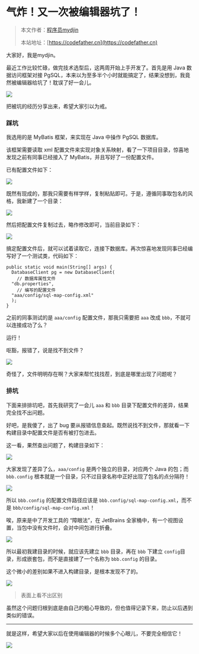 # 气炸！又一次被编辑器坑了！

> 本文作者：[程序员mydjin](https://yuyuanweb.feishu.cn/wiki/Abldw5WkjidySxkKxU2cQdAtnah)
>
> 本站地址：[https://codefather.cn](https://codefather.cn)

大家好，我是mydjin。

最近工作比较忙碌，做完技术选型后，这两周开始上手开发了。首先是用 Java 数据访问框架对接 PgSQL，本来以为至多半个小时就能搞定了，结果没想到，我竟然被编辑器给坑了！耽误了好一会儿。

![](https://pic.yupi.icu/5563/202311072007065.jpeg)

把被坑的经历分享出来，希望大家引以为戒。

### 踩坑

我选用的是 MyBatis 框架，来实现在 Java 中操作 PgSQL 数据库。

该框架需要读取 xml 配置文件来实现对象关系映射，看了一下项目目录，惊喜地发现之前有同事已经接入了 MyBatis，并且写好了一份配置文件。

已有配置文件如下：

![](https://pic.yupi.icu/5563/202311072007057.png)

既然有现成的，那我只需要有样学样，复制粘贴即可。于是，遵循同事取包名的风格，我新建了一个目录：

![](https://pic.yupi.icu/5563/202311072007054.png)

然后把配置文件复制过去，略作修改即可，当前目录如下：

![](https://pic.yupi.icu/5563/202311072007060.png)

搞定配置文件后，就可以试着读取它，连接下数据库。再次惊喜地发现同事已经编写好了一个测试类，代码如下：

```
public static void main(String[] args) {
  DatabaseClient pg = new DatabaseClient(
    // 数据库属性文件
  "db.properties",
    // 编写的配置文件
  "aaa/config/sql-map-config.xml"
  );
}
```

之前的同事测试的是 `aaa/config` 配置文件，那我只需要把 `aaa` 改成 `bbb`，不就可以连接成功了么？

运行！

呕豁，报错了，说是找不到文件？

![](https://pic.yupi.icu/5563/202311072007107.png)

奇怪了，文件明明存在啊？大家来帮忙找找茬，到底是哪里出现了问题呢？

### 排坑

下面来排排坑吧，首先我研究了一会儿 `aaa` 和 `bbb` 目录下配置文件的差异，结果完全找不出问题。

好吧，是我傻了，出了 bug 要从报错信息查起。既然说找不到文件，那就看一下构建目录中配置文件是否有被打包进去。

这一看，果然查出问题了，构建目录如下：

![](https://pic.yupi.icu/5563/202311072007063.png)

大家发现了差异了么，`aaa/config` 是两个独立的目录，对应两个 Java 的包；而 `bbb.config` 根本就是一个目录，只不过目录名称中正好出现了包名的点分隔符！

![](https://pic.yupi.icu/5563/202311072007516.png)

所以 `bbb.config` 的配置文件路径应该是 `bbb.config/sql-map-config.xml`，而不是 `bbb/config/sql-map-config.xml`！

唉，原来是中了开发工具的 “障眼法”，在 JetBrains 全家桶中，有一个视图设置，当包中没有文件时，会对中间包进行折叠。

![](https://pic.yupi.icu/5563/202311072007537.png)

所以最初我建目录的时候，就应该先建立 `bbb` 目录，再在 `bbb` 下建立 `config`目录，形成嵌套包，而不是直接建了一个名称为 `bbb.config` 的目录。

这个微小的差别如果不进入构建目录，是根本发现不了的。

![](https://pic.yupi.icu/5563/202311072007566.png)

> 表面上看不出区别

虽然这个问题归根到底是由自己的粗心导致的，但也值得记录下来，防止以后遇到类似的错误。

------

就是这样，希望大家以后在使用编辑器的时候多个心眼儿，不要完全相信它！

![](https://pic.yupi.icu/5563/202311072007637.png)